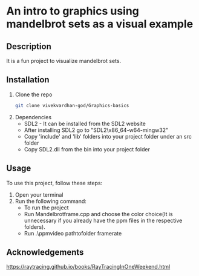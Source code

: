 # An intro to graphics using mandelbrot sets as a visual example

## Description
It is a fun project to visualize mandelbrot sets.


## Installation

1. Clone the repo
    ```sh
    git clone vivekvardhan-god/Graphics-basics
    ```
2. Dependencies
    - SDL2 - It can be installed from the SDL2 website
    - After installing SDL2 go to "SDL2\x86_64-w64-mingw32"
    - Copy 'include' and 'lib' folders into your project folder under an src folder
    - Copy SDL2.dll from the bin into your project folder
   
## Usage

To use this project, follow these steps:

1. Open your terminal
2. Run the following command:
    - To run the project
    - Run Mandelbrotframe.cpp and choose the color choice(It is unnecessary if you already have the ppm files in the respective folders).
    - Run .\ppmvideo pathtofolder framerate

## Acknowledgements
https://raytracing.github.io/books/RayTracingInOneWeekend.html

